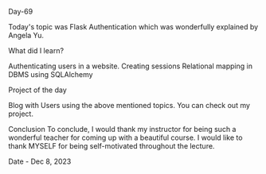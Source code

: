 Day-69

Today's topic was Flask Authentication which was wonderfully explained by Angela Yu.

What did I learn?

Authenticating users in a website.
Creating sessions
Relational mapping in DBMS using SQLAlchemy

Project of the day

Blog with Users using the above mentioned topics. You can check out my project.


Conclusion
To conclude, I would thank my instructor for being such a wonderful teacher for coming up with a beautiful course. I would like to thank MYSELF for being self-motivated throughout the lecture.


Date - Dec 8, 2023
